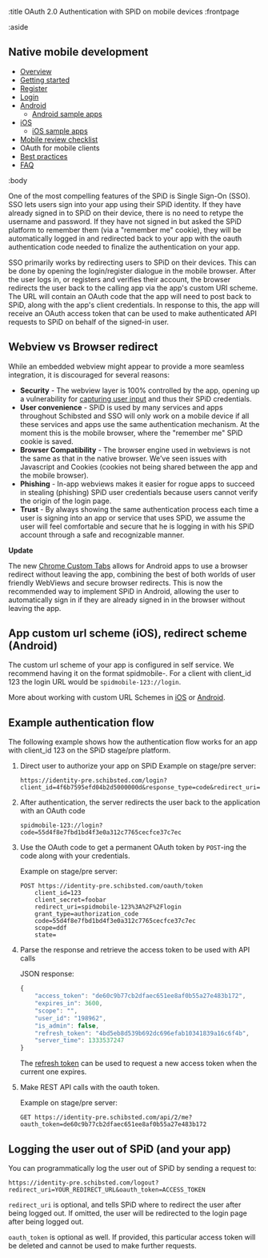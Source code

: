 :title OAuth 2.0 Authentication with SPiD on mobile devices
:frontpage

:aside

## Native mobile development

- [Overview](/mobile/overview/)
- [Getting started](/mobile/mobile-development/)
- [Register](/mobile/register/)
- [Login](/mobile/login/)
- [Android](/sdks/android/)
    - [Android sample apps](/sdks/android/sample-apps/)
- [iOS](/sdks/ios/)
    - [iOS sample apps](/sdks/ios/sample-apps/)
- [Mobile review checklist](/mobile/reviews/)
- OAuth for mobile clients
- [Best practices](/mobile/best-practices/)
- [FAQ](/mobile/faq/)

:body

One of the most compelling features of the SPiD is Single Sign-On (SSO). SSO
lets users sign into your app using their SPiD identity. If they have already
signed in to SPiD on their device, there is no need to retype the username and
password. If they have not signed in but asked the SPiD platform to remember
them (via a "remember me" cookie), they will be automatically logged in and
redirected back to your app with the oauth authentication code needed to
finalize the authentication on your app.

SSO primarily works by redirecting users to SPiD on their devices. This can be
done by opening the login/register dialogue in the mobile browser. After
the user logs in, or registers and verifies their account, the browser redirects the
user back to the calling app via the app's custom URI scheme. The URL will
contain an OAuth code that the app will need to post back to SPiD, along with
the app's client credentials. In response to this, the app will receive an OAuth
access token that can be used to make authenticated API requests to SPiD on
behalf of the signed-in user.

<a name="webviewVsBrowser"></a>
## Webview vs Browser redirect

While an embedded webview might appear to provide a more seamless integration,
it is discouraged for several reasons:

- **Security** - The webview layer is 100% controlled by the app, opening up a vulnerability for
    [capturing user input](http://welcome.totheinter.net/2011/01/12/stealing-passwords-is-easy-in-native-mobile-apps-despite-oauth/) and thus their SPiD credentials.
- **User convenience** - SPiD is used by many services and apps throughout
    Schibsted and SSO will only work on a mobile device if all these services
    and apps use the same authentication mechanism. At the moment this is the
    mobile browser, where the "remember me" SPiD cookie is saved.
- **Browser Compatibility** - The browser engine used in webviews is not the
    same as that in the native browser. We’ve seen issues with Javascript and
    Cookies (cookies not being shared between the app and the mobile browser).
- **Phishing** - In-app webviews makes it easier for rogue apps to succeed in
    stealing (phishing) SPiD user credentials because users cannot verify the
    origin of the login page.
- **Trust** - By always showing the same authentication process each time a user
    is signing into an app or service that uses SPiD, we assume the user will
    feel comfortable and secure that he is logging in with his SPiD account
    through a safe and recognizable manner.
    
**Update**

The new [Chrome Custom Tabs](http://techdocs.spid.no/mobile/oauth-authentication-on-mobile-devices/) allows for Android apps to use a browser redirect without leaving the app, combining the best of both worlds of user friendly WebViews and secure browser redirects. This is now the recommended way to implement SPiD in Android, allowing the user to automatically sign in if they are already signed in in the browser without leaving the app.

## App custom url scheme (iOS), redirect scheme (Android)

The custom url scheme of your app is configured in self service. We recommend having it on the format spidmobile-<clientId>. For a client with client_id 123 the login URL would be `spidmobile-123://login`.

More about working with custom URL Schemes in [iOS](http://mobile.tutsplus.com/tutorials/iphone/ios-sdk-working-with-url-schemes/) or [Android](http://appurl.org/docs/android/).

## Example authentication flow

The following example shows how the authentication flow works for an app with client_id 123
on the SPiD stage/pre platform.

1. Direct user to authorize your app on SPiD
    Example on stage/pre server:

    ```text
    https://identity-pre.schibsted.com/login?client_id=4f6b7595efd04b2d5000000d&response_type=code&redirect_uri=fvnereader%3A%2F%2Flogin
    ```

2. After authentication, the server redirects the user back to the application with an OAuth code

    ```text
    spidmobile-123://login?code=55d4f8e7fbd1bd4f3e0a312c7765cecfce37c7ec
    ```

3. Use the OAuth code to get a permanent OAuth token by `POST`-ing the code
    along with your credentials.

    Example on stage/pre server:

    ```text
    POST https://identity-pre.schibsted.com/oauth/token
        client_id=123
        client_secret=foobar
        redirect_uri=spidmobile-123%3A%2F%2Flogin
        grant_type=authorization_code
        code=55d4f8e7fbd1bd4f3e0a312c7765cecfce37c7ec
        scope=ddf
        state=
    ```

4. Parse the response and retrieve the access token to be used with API calls

    JSON response:

    ```js
    {
        "access_token": "de60c9b77cb2dfaec651ee8af0b55a27e483b172",
        "expires_in": 3600,
        "scope": "",
        "user_id": "198962",
        "is_admin": false,
        "refresh_token": "4bd5eb8d539b692dc696efab10341839a16c6f4b",
        "server_time": 1333537247
    }
    ```

    The [refresh token](http://tools.ietf.org/html/draft-ietf-oauth-v2-10#section-4.1.4)
    can be used to request a new access token when the current one expires.

5. Make REST API calls with the oauth token.

    Example on stage/pre server:

    ```text
    GET https://identity-pre.schibsted.com/api/2/me?oauth_token=de60c9b77cb2dfaec651ee8af0b55a27e483b172
    ```

## Logging the user out of SPiD (and your app)

You can programmatically log the user out of SPiD by sending a request to:

```text
https://identity-pre.schibsted.com/logout?redirect_uri=YOUR_REDIRECT_URL&oauth_token=ACCESS_TOKEN
```

`redirect_uri` is optional, and tells SPiD where to redirect the user after
being logged out. If omitted, the user will be redirected to the login page
after being logged out.

`oauth_token` is optional as well. If provided, this particular access token
will be deleted and cannot be used to make further requests.
